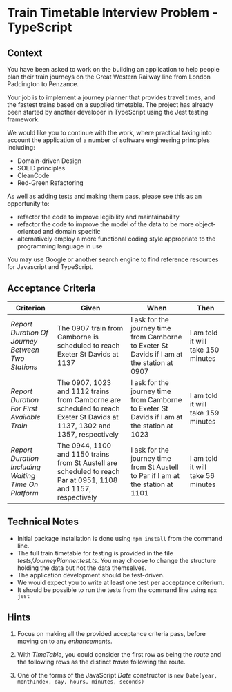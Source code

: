 # Train Timetable Interview Problem - TypeScript

## Context
You have been asked to work on the building an application to help people plan their train journeys on the Great Western Railway line from London Paddington to Penzance.

Your job is to implement a journey planner that provides travel times, and the fastest trains based on a supplied timetable.  The project has already been started by another developer in TypeScript using the Jest testing framework.

We would like you to continue with the work, where practical taking into account the application of a number of software engineering principles including:

* Domain-driven Design
* SOLID principles
* CleanCode
* Red-Green Refactoring

As well as adding tests and making them pass, please see this as an opportunity to: 

*  refactor the code to improve legibility and maintainability
*  refactor the code to improve the model of the data to be more object-oriented and domain specific
*  alternatively employ a more functional coding style appropriate to the programming language in use

You may use Google or another search engine to find reference resources for Javascript and TypeScript.
 
## Acceptance Criteria
|Criterion|Given|When|Then|
|---|-----|----|----|
|*Report Duration Of Journey Between Two Stations*|The 0907 train from Camborne is scheduled to reach Exeter St Davids at 1137|I ask for the journey time from Camborne to Exeter St Davids if I am at the station at 0907|I am told it will take 150 minutes|
|*Report Duration For First Available Train*|The 0907, 1023 and 1112 trains from Camborne are scheduled to reach Exeter St Davids at 1137, 1302 and 1357, respectively|I ask for the journey time from Camborne to Exeter St Davids if I am at the station at 1023|I am told it will take 159 minutes|
|*Report Duration Including Waiting Time On Platform*|The 0944, 1100 and 1150 trains from St Austell are scheduled to reach Par at 0951, 1108 and 1157, respectively|I ask for the journey time from St Austell to Par if I am at the station at 1101|I am told it will take 56 minutes|

## Technical Notes
* Initial package installation is done using `npm install` from the command line.
* The full train timetable for testing is provided in the file _tests/JourneyPlanner.test.ts_.  You may choose to change the structure holding the data but not the data themselves.
* The application development should be test-driven.
* We would expect you to write at least one test per acceptance criterium.
* It should be possible to run the tests from the command line using `npx jest`

## Hints

1. Focus on making all the provided acceptance criteria pass, before moving on to any _enhancements_.

1. With _TimeTable_, you could consider the first row as being the _route_ and the following rows as the distinct _trains_ following the route.

2. One of the forms of the JavaScript _Date_ constructor is `new Date(year, monthIndex, day, hours, minutes, seconds)`
